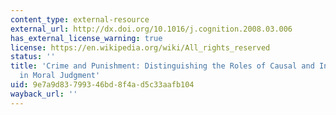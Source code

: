 ```yaml
---
content_type: external-resource
external_url: http://dx.doi.org/10.1016/j.cognition.2008.03.006
has_external_license_warning: true
license: https://en.wikipedia.org/wiki/All_rights_reserved
status: ''
title: 'Crime and Punishment: Distinguishing the Roles of Causal and Intentional Analyses
  in Moral Judgment'
uid: 9e7a9d83-7993-46bd-8f4a-d5c33aafb104
wayback_url: ''
---
```


